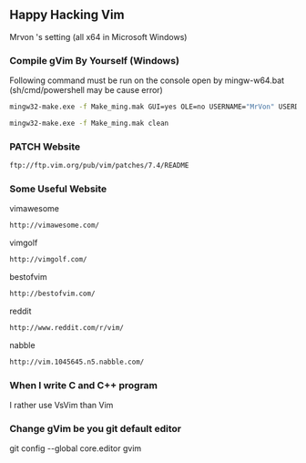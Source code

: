 ## Happy Hacking Vim
Mrvon 's setting (all x64 in Microsoft Windows)

### Compile gVim By Yourself (Windows)
Following command must be run on the console open by mingw-w64.bat (sh/cmd/powershell may be cause error)
```sh
mingw32-make.exe -f Make_ming.mak GUI=yes OLE=no USERNAME="MrVon" USERDOMAIN=""
```
```sh
mingw32-make.exe -f Make_ming.mak clean
```
### PATCH Website
```sh
ftp://ftp.vim.org/pub/vim/patches/7.4/README
```

### Some Useful Website
vimawesome
```sh
http://vimawesome.com/
```
vimgolf
```sh
http://vimgolf.com/
```
bestofvim
```sh
http://bestofvim.com/
```
reddit
```sh
http://www.reddit.com/r/vim/
```
nabble
```sh
http://vim.1045645.n5.nabble.com/
```

### When I write C and C++ program
I rather use VsVim than Vim

### Change gVim be you git default editor
git config --global core.editor gvim
